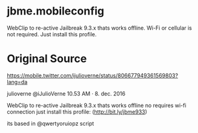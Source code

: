 # jbme.mobileconfig

WebClip to re-active Jailbreak 9.3.x thats works offline.
Wi-Fi or cellular is not required.
Just install this profile.


# Original Source

https://mobile.twitter.com/ijulioverne/status/806677949361569803?lang=da

julioverne @iJulioVerne
10.53 AM · 8. dec. 2016

WebClip to re-active Jailbreak 9.3.x
thats works offline no requires wi-fi connection
just install this profile: (http://bit.ly/jbme933)

its based in @qwertyoruiopz script
